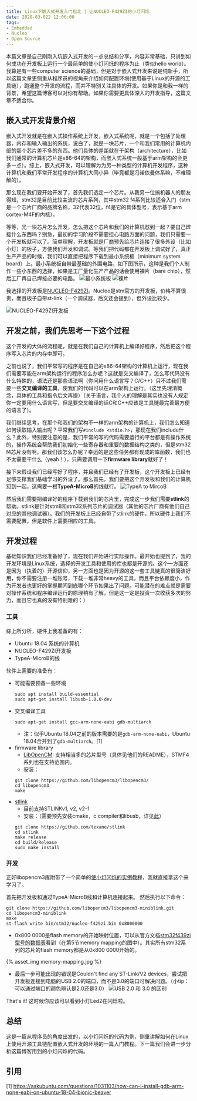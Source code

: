 ```yaml
---
title: Linux下嵌入式开发入门指北 | 让NUCLEO-F429ZI的小灯闪烁
date: 2020-03-022 12:06:00
tags: 
- Embedded
- Nucleo
- Open Source
---
```


本篇文章是自己刚刚入坑嵌入式开发的一点总结和分享，内容非常基础，只讲到如何成功在开发板上运行一个最简单的使小灯闪烁的程序为止（类似hello world）。我算是有一些computer science的基础，但是对于嵌入式开发来说是纯新手，所以这篇文章更侧重从程序员的视角来介绍如何配置环境(使用基于Linux的开源的工具链），跑通整个开发的流程，而并不特别关注具体的开发。如果你是和我一样的背景，希望这篇博客可以对你有帮助。如果你需要更具体深入的开发指导，这篇文章不适合你。

## 嵌入式开发背景介绍

嵌入式开发就是在嵌入式操作系统上开发，嵌入式系统呢，就是一个包括了处理器，内存和输入输出的系统，说白了，就是一块芯片，一个和我们常用的计算机内部的那个芯片差不多的东西。他们具体的差距就在于架构（architecture），比如我们通常的计算机芯片是x86-64的架构，而嵌入式系统一般基于arm架构的会更多一点）。综上，嵌入式开发，可以理解为为另一种类型的计算机开发程序，这种计算机和我们平常开发程序的计算机大同小异（毕竟都是冯诺依曼体系嘛，不难理解的）。

那么现在我们要开始开发了，首先我们选定一个芯片。从我另一位搞机器人的朋友得知，stm32是目前比较主流的芯片系列，其中stm32 f4系列比较适合入门（stm是一个芯片厂商的品牌名称，32代表32位，f4是它的具体型号，表示基于arm cortex-M4F的内核）。

等等，光一块芯片怎么开发，怎么把这个芯片和我们的计算机怼到一起？要自己焊接什么东西吗？别急，最初的学习阶段不需要担心电路方面的问题，我们只需要一个开发板就可以了。简单理解，开发板就是厂商预先给芯片连接了很多外设（比如小灯）的板子，方便我们开发和调试。等我们把代码都在开发板上调试好了，真正生产产品的时候，我们可以直接把程序下载到最小系统板（minimum system board）上。最小系统板自带最基础的外围电路，如下图所示，这种是我们个人制作一些小东西的选择，如果是工厂量化生产产品的话会使用裸片（bare chip），然后工厂再自己焊接必要的电路。
![最小系统板](https://ae01.alicdn.com/kf/HTB1LqVzXvfsK1RjSszbq6AqBXXaI/STM32F103C8T6-ARM-STM32-Minimum-System-Development-Board-Module-for-arduino-DIY-KIT.jpg)
![裸片](https://1.bp.blogspot.com/-7RTG4Rbd9uQ/Vu19R4FSwzI/AAAAAAAAAiY/aTK-9z6qeawoHmKyP7fuI6vzX8BRXEERA/s1600/stm32f103rbt6_bare.jpg)

我选择的开发板是[NUCLEO-F429ZI](https://www.st.com/en/evaluation-tools/nucleo-f429zi.html)。Nucleo是stm官方的开发板，价格不算很贵，而且板子自带st-link（一个调试器，后文还会提到），但外设比较少。

![NUCLEO-F429ZI开发板](https://www.st.com/bin/ecommerce/api/image.PF262637.en.feature-description-include-personalized-no-cpn-large.jpg)

## 开发之前，我们先思考一下这个过程

这个开发的大体的流程呢，就是在我们自己的计算机上编译好程序，然后把这个程序写入芯片的内存中即可。

之前也说了，我们平常写的程序是在自己的x86-64架构的计算机上运行，现在我们需要写能在arm架构运行的程序怎么办呢？这就是交叉编译了，怎么写代码没有什么特殊的，语法还是那些语法啊（你问用什么语言写？C/C++）只不过我们需要一些**交叉编译的工具**，使我们的代码可以在arm架构上运行。（这里先理清概念，具体的工具和指令后文再提）（关于语言，我个人的理解是其实也没有人规定你一定要用什么语言写，但是要交叉编译的话C和C++应该是工具链最完善最方便的语言了）。

我们继续思考，在那个和我们的架构不一样的arm架构的计算机上，我们怎么知道如何读取输入输出呢？平常我们写``#include <stdio.h>``，那现在我们include什么？此外，特别要注意的是，我们平常的写的代码需要运行的平台都是有操作系统的，操作系统会帮助我们初始化一些寄存器和重要的数据结构之类的，但是stm32 f4芯片没有啊，那我们该怎么办呢？幸运的是这些任务都有现成的库函数，我们也不太需要干什么（yeah！），只需要调用一下**firmware library**就好了！

接下来假设我们已经写好了程序，并且我们已经有了开发板，这个开发板上已经有足够支撑我们基础学习的外设了。那么首先，我们要把这个开发板和我们的计算机怼到一起，这需要一根**TypeA-MicroB**的线就行。
![TypeA to MircoB](https://cdn.worldcordsets.com/products/usb-20-type-a-male-to-micro-b-male-usb-2-a-micro-b_large.jpg)

然后我们需要把编译好的程序下载到我们的芯片里，完成这一步我们需要**stlink**的帮助。stlink是针对stm8和stm32系列芯片的调试器（其他的芯片厂商有他们自己对应的其他调试器）。我们的开发板上已经自带了stlink的硬件，所以硬件上我们不需要配置，但是软件上需要相应的工具。

## 开发过程

基础知识我们已经准备好了，现在我们开始进行实际操作。最开始也提到了，我的开发环境是Linux系统，选择的开发工具和使用的库也都是开源的。这个一方面还是因为（执着的）开源信仰，另一方面也是因为开源的这一套工具链真的很简洁好用，你不需要注册一堆账号，下载一堆非常heavy的工具，而且平台依赖度小，作为开发者也更好的掌握期间到底哪个环节如果出了问题。可能潜在的难点就是需要对操作系统和程序编译运行的原理稍有了解，但是这一定是投资一次收获多次的努力，而且它也真的没有特别难的：）

### 工具

综上所分析，硬件上我准备的有：
- Ubuntu 18.04 系统的计算机
- NUCLEO-F429ZI开发板
- TypeA-MicroB的线

软件上需要的准备有：
- 可能需要预备一些环境
  ```
  sudo apt install build-essential
  sudo apt-get install libusb-1.0.0-dev
  ```
- 交叉编译工具
  ```
  sudo apt-get install gcc-arm-none-eabi gdb-multiarch
  ```
  - 注：似乎Ubuntu 18.04之前的版本需要的是``gdb-arm-none-eabi``，Ubuntu 18.04合并到了``gdb-multiarch``。[1]
- firmware library
  - [LibOpenCM](https://github.com/libopencm3/libopencm3/): 支持相当多的芯片型号（具体见他们的README），STMF4系列也在支持范围内。
  - 安装：
  ```
  git clone https://github.com/libopencm3/libopencm3/
  cd libopencm3
  make
  ```
- [stlink](https://github.com/texane/stlink)
  - 目前支持STLINKv1, v2, v2-1
  - 安装：（需要预先安装cmake，c compiler和libusb，详见[此](https://github.com/texane/stlink/blob/master/doc/compiling.md)）
  ```
  git clone https://github.com/texane/stlink
  cd stlink
  make release
  cd build/Release
  sudo make install
  ```

### 开发

正好libopencm3库附带了一个简单的[使小灯闪烁的实例教程](https://github.com/libopencm3/libopencm3-miniblink)，我就直接拿这个来学习了。

首先把开发板和通过TypeA-MicroB线和计算机连接起来。
然后执行以下命令：
```
git clone https://github.com/libopencm3/libopencm3-miniblink.git
cd libopencm3-miniblink
make
st-flash write bin/stm32/nucleo-f429zi.bin 0x8000000
```
- 0x800 0000是flash memory的开始映射位置，可以从官方文档[stm32f439zi型号的数据表](http://www.st.com/resource/en/datasheet/stm32f429zi.pdf)看到（在第5节memory mapping的图中）。其实所有stm32系列的芯片的flash memory都是从0x800 0000开始的。

{% asset_img memory-mapping.jpg %}

- 最后一步可能出现的错误是Couldn't find any ST-Link/V2 devices，尝试把开发板连接到电脑的USB 2.0的端口，而不是3.0的端口可解决问题。（小tip：可以通过端口的颜色辨认是2.0还是3.0）
![USB 2.0 和 3.0 的区别](https://i.ytimg.com/vi/p7qP_qtaisA/maxresdefault.jpg)

That's it! 这时候你应该可以看到小灯Led2在闪烁啦。

## 总结

这是一篇从程序员的角度出发的，以小灯闪烁的代码为例，侧重讲解如何在Linux上使用开源工具链配置嵌入式开发的环境的一篇入门教程。下一篇我们会进一步分析这篇博客用到的小灯闪烁的代码。

## 引用
[1] https://askubuntu.com/questions/1031103/how-can-i-install-gdb-arm-none-eabi-on-ubuntu-18-04-bionic-beaver

